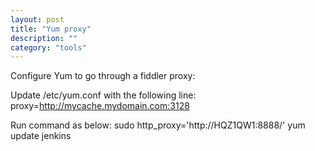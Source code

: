 ```yaml
---
layout: post
title: "Yum proxy"
description: ""
category: "tools"
---
```


 Configure Yum to go through a fiddler proxy:

>
Update /etc/yum.conf with the following line:
	proxy=http://mycache.mydomain.com:3128

Run command as below:
	 sudo http_proxy='http://HQZ1QW1:8888/' yum update jenkins